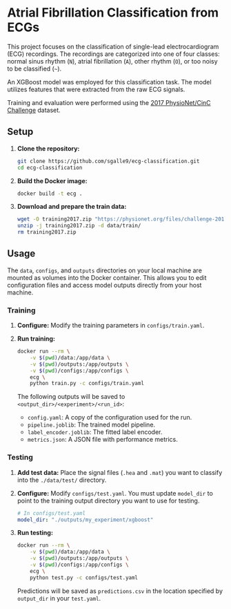 # Atrial Fibrillation Classification from ECGs

This project focuses on the classification of single-lead electrocardiogram (ECG) recordings. The recordings are categorized into one of four classes: normal sinus rhythm (`N`), atrial fibrillation (`A`), other rhythm (`O`), or too noisy to be classified (`~`).

An XGBoost model was employed for this classification task. The model utilizes features that were extracted from the raw ECG signals.

Training and evaluation were performed using the [2017 PhysioNet/CinC Challenge](https://physionet.org/content/challenge-2017/1.0.0/) dataset.


## Setup

1. **Clone the repository:**
    ```bash
    git clone https://github.com/sgalle9/ecg-classification.git
    cd ecg-classification
    ```

2. **Build the Docker image:**
    ```bash
    docker build -t ecg .
    ```

3.  **Download and prepare the train data:**

    ```bash
    wget -O training2017.zip "https://physionet.org/files/challenge-2017/1.0.0/training2017.zip?download"
    unzip -j training2017.zip -d data/train/
    rm training2017.zip
    ```


## Usage

The `data`, `configs`, and `outputs` directories on your local machine are mounted as volumes into the Docker container. This allows you to edit configuration files and access model outputs directly from your host machine.

### Training

1.  **Configure:** Modify the training parameters in `configs/train.yaml`.

2.  **Run training:**

    ```bash
    docker run --rm \
        -v $(pwd)/data:/app/data \
        -v $(pwd)/outputs:/app/outputs \
        -v $(pwd)/configs:/app/configs \
        ecg \
        python train.py -c configs/train.yaml
    ```

    The following outputs will be saved to `<output_dir>/<experiment>/<run_id>`:
    - `config.yaml`: A copy of the configuration used for the run.
    - `pipeline.joblib`: The trained model pipeline.
    - `label_encoder.joblib`: The fitted label encoder.
    - `metrics.json`: A JSON file with performance metrics.

### Testing

1.  **Add test data:** Place the signal files (`.hea` and `.mat`) you want to classify into the `./data/test/` directory.

2.  **Configure:** Modify `configs/test.yaml`. You must update `model_dir` to point to the training output directory you want to use for testing.
    ```yaml
    # In configs/test.yaml
    model_dir: "./outputs/my_experiment/xgboost"
    ```

2.  **Run testing:**

    ```bash
    docker run --rm \
        -v $(pwd)/data:/app/data \
        -v $(pwd)/outputs:/app/outputs \
        -v $(pwd)/configs:/app/configs \
        ecg \
        python test.py -c configs/test.yaml
    ```

    Predictions will be saved as `predictions.csv` in the location specified by `output_dir` in your `test.yaml`.
